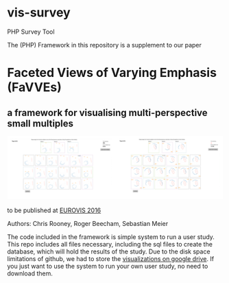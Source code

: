 # vis-survey
PHP Survey Tool

The (PHP) Framework in this repository is a supplement to our paper
# Faceted Views of Varying Emphasis (FaVVEs)
## a framework for visualising multi-perspective small multiples

![Screenshot of the system in action](https://raw.githubusercontent.com/sebastian-meier/vis-survey/master/preview.png)

to be published at [EUROVIS 2016](http://www.cs.rug.nl/jbi/eurovis2016/)

Authors:
Chris Rooney, Roger Beecham, Sebastian Meier

The code included in the framework is simple system to run a user study. This repo includes all files necessary, including the sql files to create the database, which will hold the results of the study. Due to the disk space limitations of github, we had to store the [visualizations on google drive](https://drive.google.com/file/d/0B6xEIVHoxTYZcVVjYm1fSzRWT3M/view?usp=sharing). If you just want to use the system to run your own user study, no need to download them.

